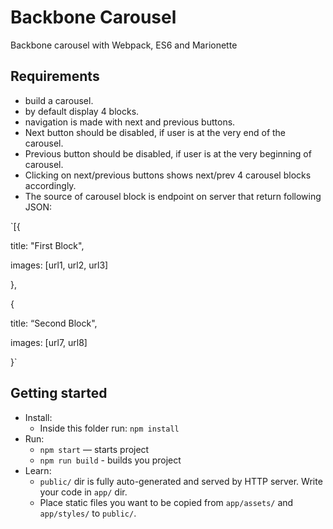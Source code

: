 # Backbone Carousel

Backbone carousel with Webpack, ES6 and Marionette

## Requirements


* build a carousel.  
* by default display 4 blocks.  
* navigation is made with next and previous buttons.  
* Next button should be disabled, if user is at the very end of the carousel.  
* Previous button should be disabled, if user is at the very beginning of carousel.  
* Clicking on next/previous buttons shows next/prev 4 carousel blocks accordingly.  
* The source of carousel block is endpoint on server that return following JSON:

`[{

title: &quot;First Block&quot;,

images: [url1, url2, url3]

},

{

title: “Second Block&quot;,

images: [url7, url8]

}`

## Getting started

* Install:
    * Inside this folder run: `npm install`
* Run:
    * `npm start` — starts project
    * `npm run build` - builds you project
* Learn:
    * `public/` dir is fully auto-generated and served by HTTP server.  Write your code in `app/` dir.
    * Place static files you want to be copied from `app/assets/` and `app/styles/` to `public/`.
